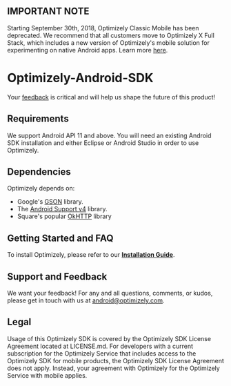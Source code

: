 ## IMPORTANT NOTE
Starting September 30th, 2018, Optimizely Classic Mobile has been deprecated. We recommend that all customers move to Optimizely X Full Stack, which includes a new version of Optimizely's mobile solution for experimenting on native Android apps. Learn more [here](https://docs.developers.optimizely.com/full-stack/docs).

Optimizely-Android-SDK
======================

Your [feedback](mailto:support@optimizely.com) is critical and will help us shape the future of this product!

## Requirements
We support Android API 11 and above. You will need an existing Android SDK installation and either Eclipse or Android Studio in
order to use Optimizely.

## Dependencies
Optimizely depends on:
* Google's [GSON](http://search.maven.org/#browse%7C472424538) library.
* The [Android Support v4](http://developer.android.com/tools/support-library/features.html#v4) library.
* Square's popular [OkHTTP](http://square.github.io/okhttp/) library

## Getting Started and FAQ

To install Optimizely, please refer to our **[Installation Guide](http://developers.optimizely.com/android/)**.

## Support and Feedback
We want your feedback! For any and all questions, comments, or kudos, please get in touch with us at [android@optimizely.com](mailto:android@optimizely.com).

## Legal
Usage of this Optimizely SDK is covered by the Optimizely SDK License Agreement located at LICENSE.md. For developers with a current subscription for the Optimizely Service that includes access to the Optimizely SDK for mobile products, the Optimizely SDK License Agreement does not apply. Instead, your agreement with Optimizely for the Optimizely Service with mobile applies.
